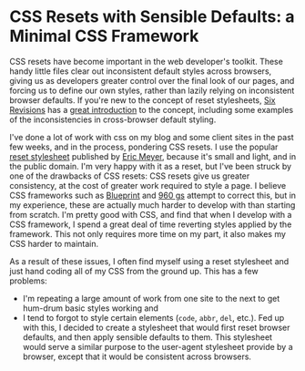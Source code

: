CSS Resets with Sensible Defaults: a Minimal CSS Framework
==========================================================

CSS resets have become important in the web developer's toolkit. These handy little files clear out inconsistent default styles across browsers, giving us as developers greater control over the final look of our pages, and forcing us to define our own styles, rather than lazily relying on inconsistent browser defaults. If you're new to the concept of reset stylesheets, [Six Revisions][sr-home] has a [great introduction][reset-intro] to the concept, including some examples of the inconsistencies in cross-browser default styling.

I've done a lot of work with css on my blog and some client sites in the past few weeks, and in the process, pondering CSS resets. I use the popular [reset stylesheet][eric-reset] published by [Eric Meyer][eric], because it's small and light, and in the public domain. I'm very happy with it as a reset, but I've been struck by one of the drawbacks of CSS resets: CSS resets give us greater consistency, at the cost of greater work required to style a page. I believe CSS frameworks such as [Blueprint][] and [960 gs][] attempt to correct this, but in my experience, these are actually much harder to develop with than starting from scratch. I'm pretty good with CSS, and find that when I develop with a CSS framework, I spend a great deal of time reverting styles applied by the framework. This not only requires more time on my part, it also makes my CSS harder to maintain.

As a result of these issues, I often find myself using a reset stylesheet and just hand coding all of my CSS from the ground up. This has a few problems:
- I'm repeating a large amount of work from one site to the next to get hum-drum basic styles working and 
- I tend to forgot to style certain elements (`code`, `abbr`, `del`, etc.). 
Fed up with this, I decided to create a stylesheet that would first reset browser defaults, and then apply sensible defaults to them. This stylesheet would serve a similar purpose to the user-agent stylesheet provide by a browser, except that it would be consistent across browsers. 

[sr-home]: http://sixrevisions.com/
[reset-intro]: http://sixrevisions.com/css/css-tips/css-tip-1-resetting-your-styles-with-css-reset/
[eric-reset]: http://meyerweb.com/eric/tools/css/reset/
[eric]: http://meyerweb.com/
[blueprint]: http://www.blueprintcss.org/
[960 gs]: http://960.gs/
